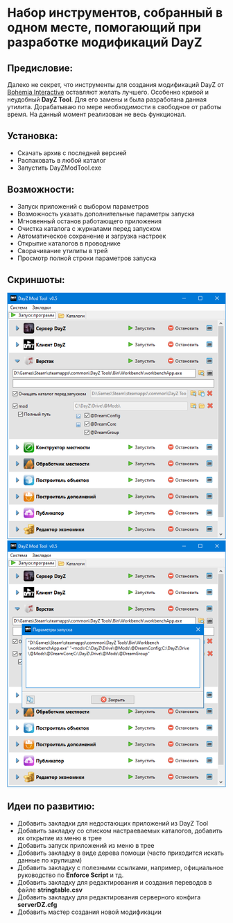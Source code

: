 # Набор инструментов, собранный в одном месте, помогающий при разработке модификаций DayZ

## Предисловие:
Далеко не секрет, что инструменты для создания модификаций DayZ от [Bohemia Interactive](https://www.bohemia.net/) оставляют желать лучшего. Особенно кривой и неудобный **DayZ Tool**. Для его замены и была разработана данная утилита. Дорабатываю по мере необходимости в свободное от работы время. На данный момент реализован не весь функционал.
    
## Установка:
- Скачать архив с последней версией
- Распаковать в любой каталог
- Запустить DayZModTool.exe

## Возможности:
- Запуск приложений с выбором параметров
- Возможность указать дополнительные параметры запуска
- Мгновенный останов работающего приложения
- Очистка каталога с журналами перед запуском
- Автоматическое сохранение и загрузка настроек
- Открытие каталогов в проводнике
- Сворачивание утилиты в трей
- Просмотр полной строки параметров запуска

## Скриншоты:
![](https://github.com/accuratealx/DayzModTool/raw/master/Doc/Screenshot/Screen001.png)
![](https://github.com/accuratealx/DayzModTool/raw/master/Doc/Screenshot/Screen002.png)

## Идеи по развитию:
- Добавить закладки для недостающих приложений из DayZ Tool
- Добавить закладку со списком настраеваемых каталогов, добавить их открытие из меню в трее
- Добавить запуск приложений из меню в трее
- Добавить закладку в виде дерева помощи (часто приходится искать данные по крупицам)
- Добавить закладку с полезными ссылками, например, официальное руководство по **Enforce Script** и тд.
- Добавить закладку для редактирования и создания переводов в файле **stringtable.csv**
- Добавить закладку для редактирования серверного конфига **serverDZ.cfg**
- Добавить мастер создания новой модификации
